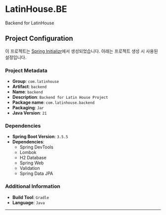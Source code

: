 # LatinHouse.BE
Backend for LatinHouse

## Project Configuration

이 프로젝트는 [Spring Initializr](https://start.spring.io)에서 생성되었습니다. 아래는 프로젝트 생성 시 사용된 설정입니다.

### Project Metadata
- **Group**: `com.latinhouse`
- **Artifact**: `backend`
- **Name**: `backend`
- **Description**: `Backend for Latin House Project`
- **Package name**: `com.latinhouse.backend`
- **Packaging**: `Jar`
- **Java Version**: `21`

### Dependencies
- **Spring Boot Version**: `3.5.5`
- **Dependencies**:
    - Spring DevTools
    - Lombok
    - H2 Database
    - Spring Web
    - Validation
    - Spring Data JPA

### Additional Information
- **Build Tool**: `Gradle`
- **Language**: `Java`

---